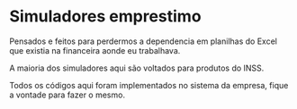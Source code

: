 # Simuladores emprestimo

Pensados e feitos para perdermos a dependencia em planilhas do Excel que existia na financeira aonde eu trabalhava.

A maioria dos simuladores aqui são voltados para produtos do INSS.

Todos os códigos aqui foram implementados no sistema da empresa, fique a vontade para fazer o mesmo.
